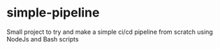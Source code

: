 # simple-pipeline
Small project to try and make a simple ci/cd pipeline from scratch using NodeJs and Bash scripts
